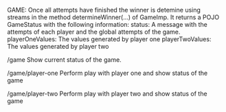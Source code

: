 GAME: Once all attempts have finished the winner is detemine using streams in the method determineWinner(...) of GameImp.
It returns a POJO GameStatus with the following information:
status: A message with the attempts of each player and the global attempts of the game.
playerOneValues: The values generated by player one
playerTwoValues: The values generated by player two

/game
Show current status of the game.

/game/player-one
Perform play with player one and show status of the game

/game/player-two
Perform play with player two and show status of the game